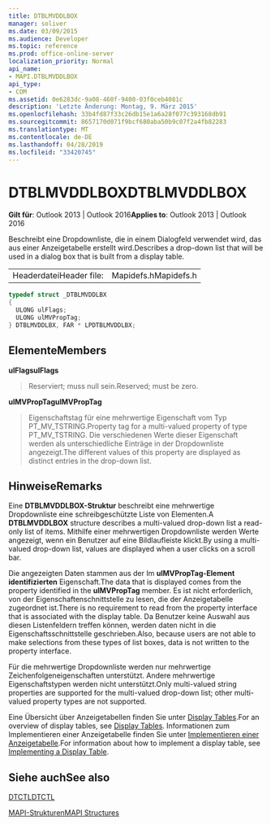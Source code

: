 ```yaml
---
title: DTBLMVDDLBOX
manager: soliver
ms.date: 03/09/2015
ms.audience: Developer
ms.topic: reference
ms.prod: office-online-server
localization_priority: Normal
api_name:
- MAPI.DTBLMVDDLBOX
api_type:
- COM
ms.assetid: 0e6283dc-9a08-460f-9400-03f0ceb4081c
description: 'Letzte Änderung: Montag, 9. März 2015'
ms.openlocfilehash: 33b4fd87f33c26db15e1a6a28f077c393168db91
ms.sourcegitcommit: 8657170d071f9bcf680aba50b9c07f2a4fb82283
ms.translationtype: MT
ms.contentlocale: de-DE
ms.lasthandoff: 04/28/2019
ms.locfileid: "33420745"
---
```

# <a name="dtblmvddlbox"></a><span data-ttu-id="025e8-103">DTBLMVDDLBOX</span><span class="sxs-lookup"><span data-stu-id="025e8-103">DTBLMVDDLBOX</span></span>

  
  
<span data-ttu-id="025e8-104">**Gilt für**: Outlook 2013 | Outlook 2016</span><span class="sxs-lookup"><span data-stu-id="025e8-104">**Applies to**: Outlook 2013 | Outlook 2016</span></span> 
  
<span data-ttu-id="025e8-105">Beschreibt eine Dropdownliste, die in einem Dialogfeld verwendet wird, das aus einer Anzeigetabelle erstellt wird.</span><span class="sxs-lookup"><span data-stu-id="025e8-105">Describes a drop-down list that will be used in a dialog box that is built from a display table.</span></span>
  
|||
|:-----|:-----|
|<span data-ttu-id="025e8-106">Headerdatei</span><span class="sxs-lookup"><span data-stu-id="025e8-106">Header file:</span></span>  <br/> |<span data-ttu-id="025e8-107">Mapidefs.h</span><span class="sxs-lookup"><span data-stu-id="025e8-107">Mapidefs.h</span></span>  <br/> |
   
```cpp
typedef struct _DTBLMVDDLBX
{
  ULONG ulFlags;
  ULONG ulMVPropTag;
} DTBLMVDDLBX, FAR * LPDTBLMVDDLBX;

```

## <a name="members"></a><span data-ttu-id="025e8-108">Elemente</span><span class="sxs-lookup"><span data-stu-id="025e8-108">Members</span></span>

 <span data-ttu-id="025e8-109">**ulFlags**</span><span class="sxs-lookup"><span data-stu-id="025e8-109">**ulFlags**</span></span>
  
> <span data-ttu-id="025e8-110">Reserviert; muss null sein.</span><span class="sxs-lookup"><span data-stu-id="025e8-110">Reserved; must be zero.</span></span>
    
 <span data-ttu-id="025e8-111">**ulMVPropTag**</span><span class="sxs-lookup"><span data-stu-id="025e8-111">**ulMVPropTag**</span></span>
  
> <span data-ttu-id="025e8-112">Eigenschaftstag für eine mehrwertige Eigenschaft vom Typ PT_MV_TSTRING.</span><span class="sxs-lookup"><span data-stu-id="025e8-112">Property tag for a multi-valued property of type PT_MV_TSTRING.</span></span> <span data-ttu-id="025e8-113">Die verschiedenen Werte dieser Eigenschaft werden als unterschiedliche Einträge in der Dropdownliste angezeigt.</span><span class="sxs-lookup"><span data-stu-id="025e8-113">The different values of this property are displayed as distinct entries in the drop-down list.</span></span>
    
## <a name="remarks"></a><span data-ttu-id="025e8-114">Hinweise</span><span class="sxs-lookup"><span data-stu-id="025e8-114">Remarks</span></span>

<span data-ttu-id="025e8-115">Eine **DTBLMVDDLBOX-Struktur** beschreibt eine mehrwertige Dropdownliste eine schreibgeschützte Liste von Elementen.</span><span class="sxs-lookup"><span data-stu-id="025e8-115">A **DTBLMVDDLBOX** structure describes a multi-valued drop-down list a read-only list of items.</span></span> <span data-ttu-id="025e8-116">Mithilfe einer mehrwertigen Dropdownliste werden Werte angezeigt, wenn ein Benutzer auf eine Bildlaufleiste klickt.</span><span class="sxs-lookup"><span data-stu-id="025e8-116">By using a multi-valued drop-down list, values are displayed when a user clicks on a scroll bar.</span></span> 
  
<span data-ttu-id="025e8-117">Die angezeigten Daten stammen aus der Im **ulMVPropTag-Element identifizierten** Eigenschaft.</span><span class="sxs-lookup"><span data-stu-id="025e8-117">The data that is displayed comes from the property identified in the **ulMVPropTag** member.</span></span> <span data-ttu-id="025e8-118">Es ist nicht erforderlich, von der Eigenschaftenschnittstelle zu lesen, die der Anzeigetabelle zugeordnet ist.</span><span class="sxs-lookup"><span data-stu-id="025e8-118">There is no requirement to read from the property interface that is associated with the display table.</span></span> <span data-ttu-id="025e8-119">Da Benutzer keine Auswahl aus diesen Listenfeldern treffen können, werden daten nicht in die Eigenschaftsschnittstelle geschrieben.</span><span class="sxs-lookup"><span data-stu-id="025e8-119">Also, because users are not able to make selections from these types of list boxes, data is not written to the property interface.</span></span> 
  
<span data-ttu-id="025e8-120">Für die mehrwertige Dropdownliste werden nur mehrwertige Zeichenfolgeneigenschaften unterstützt. Andere mehrwertige Eigenschaftstypen werden nicht unterstützt.</span><span class="sxs-lookup"><span data-stu-id="025e8-120">Only multi-valued string properties are supported for the multi-valued drop-down list; other multi-valued property types are not supported.</span></span> 
  
<span data-ttu-id="025e8-121">Eine Übersicht über Anzeigetabellen finden Sie unter [Display Tables](display-tables.md).</span><span class="sxs-lookup"><span data-stu-id="025e8-121">For an overview of display tables, see [Display Tables](display-tables.md).</span></span> <span data-ttu-id="025e8-122">Informationen zum Implementieren einer Anzeigetabelle finden Sie unter [Implementieren einer Anzeigetabelle](display-table-implementation.md).</span><span class="sxs-lookup"><span data-stu-id="025e8-122">For information about how to implement a display table, see [Implementing a Display Table](display-table-implementation.md).</span></span>
  
## <a name="see-also"></a><span data-ttu-id="025e8-123">Siehe auch</span><span class="sxs-lookup"><span data-stu-id="025e8-123">See also</span></span>



[<span data-ttu-id="025e8-124">DTCTL</span><span class="sxs-lookup"><span data-stu-id="025e8-124">DTCTL</span></span>](dtctl.md)


[<span data-ttu-id="025e8-125">MAPI-Strukturen</span><span class="sxs-lookup"><span data-stu-id="025e8-125">MAPI Structures</span></span>](mapi-structures.md)

